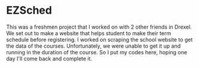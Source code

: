# EZSched
This was a freshmen project that I worked on with 2 other friends in Drexel. 
We set out to make a website that helps student to make their term schedule before registering.
I worked on scraping the school website to get the data of the courses. 
Unfortunately, we were unable to get it up and running in the duration of the course.
So I put my codes here, hoping one day I'll come back and complete it.
